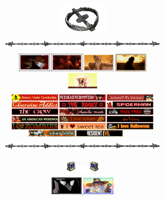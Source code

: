 <p align="center" > <a href="https://nightvisiongoggles.neocities.org/" title="MY NEOCITIES" target="_blank"/> <img src="line2.png" height="97.5px" width="152px"> </a> <br>
<p align="center"> <img src="barbwire.png"> <br> 
<p align="center"> <img src="nh-exec.gif"> <img src="jimmy.gif"> <img src="fantasticmrfox.gif"> <img src="bubba.gif"> <img src="maeandgregg.gif"> </p> 
<p align="center"> <img src="alwaysunderconstr.gif"> <img src="RDR.gif"> <img src="jinkies.gif"> <img src="cheerwine.gif"> <img src="rockyhorror.gif"> <img src="spiderman.gif"> <img src="thecrow.gif"> <img src="depeche.gif" height="20" width="150"> <img src="ride-free.gif"> <img src="americanwerewolfinlondon.gif"> <img src="autumn.gif"> <img src="aliceinchains.gif" height="20" width="150"> <img src="zombies.gif"> <img src="sweettea.gif"> <img src="lovehalloween.gif"> <img src="tkk.gif" height="20" width="150"> <img src="RE7.gif" height="20" width="150"> <img src=""> <img src=""> <img src=""> <img src=""> <img src=""> <img src=""> <img src=""> <img src=""> <img src=""> <img src=""> <img src="">  </p>
<p align="center"> <img src="barbwire.png"> <br> 
<br> <p align="center"> <img src="computeremail.gif"> 
<p align="center"> <a href="https://github.com/neurozoned" title="CODY"/> <img src="noir.png" height="56" width="99"> </a> <a href="https://github.com/dethglok2000" title="TOKI"/> <img src="fuckingevilwizard.png" height="56" width="99"> </a>

